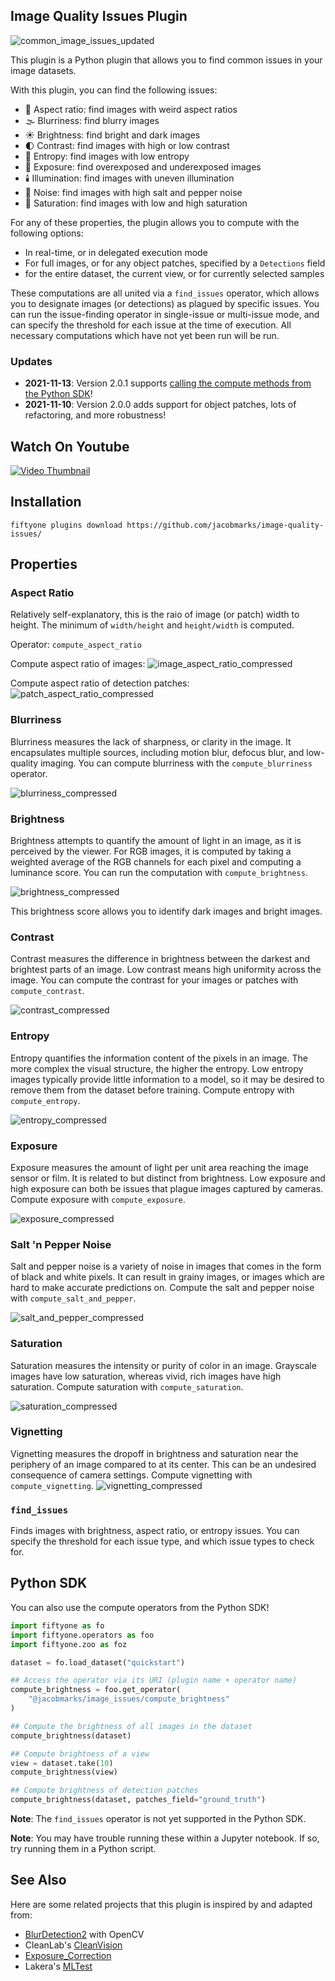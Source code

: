 ## Image Quality Issues Plugin

![common_image_issues_updated](https://github.com/jacobmarks/image-quality-issues/assets/12500356/4f3b89c9-58b6-4404-a9da-8cd6570a1793)

This plugin is a Python plugin that allows you to find common issues in your
image datasets.

With this plugin, you can find the following issues:

- 📏 Aspect ratio: find images with weird aspect ratios
- 🌫️ Blurriness: find blurry images
- ☀️ Brightness: find bright and dark images
- 🌓 Contrast: find images with high or low contrast
- 🔀 Entropy: find images with low entropy
- 📸 Exposure: find overexposed and underexposed images
- 🕯️ Illumination: find images with uneven illumination
- 🧂 Noise: find images with high salt and pepper noise
- 🌈 Saturation: find images with low and high saturation

For any of these properties, the plugin allows you to compute with the following options:
- In real-time, or in delegated execution mode
- For full images, or for any object patches, specified by a `Detections` field
- for the entire dataset, the current view, or for currently selected samples

These computations are all united via a `find_issues` operator, which allows you to designate images (or detections) as plagued by specific issues. You can run the issue-finding operator in single-issue or multi-issue mode, and can specify the threshold for each issue at the time of execution. All necessary computations which have not yet been run will be run.

### Updates

- **2021-11-13**: Version 2.0.1 supports [calling the compute methods from the Python SDK](#python-sdk)!
- **2021-11-10**: Version 2.0.0 adds support for object patches, lots of refactoring, and more robustness!

## Watch On Youtube

[![Video Thumbnail](https://img.youtube.com/vi/0Kkzx0nEXEo/0.jpg)](https://www.youtube.com/watch?v=0Kkzx0nEXEo&list=PLuREAXoPgT0RZrUaT0UpX_HzwKkoB-S9j&index=14)

## Installation

```shell
fiftyone plugins download https://github.com/jacobmarks/image-quality-issues/
```


## Properties

### Aspect Ratio
Relatively self-explanatory, this is the raio of image (or patch) width to height. The minimum of `width/height` and `height/width` is computed.

Operator: `compute_aspect_ratio`

Compute aspect ratio of images:
![image_aspect_ratio_compressed](https://github.com/jacobmarks/image-quality-issues/assets/12500356/fe052278-7a64-4b39-b22f-240f0f12ed2e)

Compute aspect ratio of detection patches:
![patch_aspect_ratio_compressed](https://github.com/jacobmarks/image-quality-issues/assets/12500356/549fd7d8-b338-44d8-a401-6a03fe1693db)

### Blurriness

Blurriness measures the lack of sharpness, or clarity in the image. It encapsulates multiple sources, including motion blur, defocus blur, and low-quality imaging. You can compute blurriness with the `compute_blurriness` operator.

![blurriness_compressed](https://github.com/jacobmarks/image-quality-issues/assets/12500356/c6cc790c-ddcc-43d8-9a42-8b118f470b14)


### Brightness

Brightness attempts to quantify the amount of light in an image, as it is perceived by the viewer. For RGB images, it is computed by taking a weighted average of the RGB channels for each pixel and computing a luminance score. You can run the computation with `compute_brightness`.

![brightness_compressed](https://github.com/jacobmarks/image-quality-issues/assets/12500356/824e1972-9878-4c0c-8ccc-5de03c0275fa)

This brightness score allows you to identify dark images and bright images.

### Contrast

Contrast measures the difference in brightness between the darkest and brightest parts of an image. Low contrast means high uniformity across the image. You can compute the contrast for your images or patches with `compute_contrast`.

![contrast_compressed](https://github.com/jacobmarks/image-quality-issues/assets/12500356/b2767143-e436-4dc2-8b30-665820a59fb3)

### Entropy

Entropy quantifies the information content of the pixels in an image. The more complex the visual structure, the higher the entropy. Low entropy images typically provide little information to a model, so it may be desired to remove them from the dataset before training. Compute entropy with `compute_entropy`.

![entropy_compressed](https://github.com/jacobmarks/image-quality-issues/assets/12500356/4a39fda5-f233-4b16-909a-cfece9edbbf6)

### Exposure

Exposure measures the amount of light per unit area reaching the image sensor or film. It is related to but distinct from brightness. Low exposure and high exposure can both be issues that plague images captured by cameras. Compute exposure with `compute_exposure`.

![exposure_compressed](https://github.com/jacobmarks/image-quality-issues/assets/12500356/df42beeb-e086-4ed3-9ab6-b5a2cbbcd092)

### Salt 'n Pepper Noise

Salt and pepper noise is a variety of noise in images that comes in the form of black and white pixels. It can result in grainy images, or images which are hard to make accurate predictions on. Compute the salt and pepper noise with `compute_salt_and_pepper`.

![salt_and_pepper_compressed](https://github.com/jacobmarks/image-quality-issues/assets/12500356/2a2926b3-d784-4ec3-a961-9ef9bb624379)

### Saturation

Saturation measures the intensity or purity of color in an image. Grayscale images have low saturation, whereas vivid, rich images have high saturation. Compute saturation with `compute_saturation`.

![saturation_compressed](https://github.com/jacobmarks/image-quality-issues/assets/12500356/90b42694-cdea-42f7-b7a0-9e6c464370ee)


### Vignetting

Vignetting measures the dropoff in brightness and saturation near the periphery of an image compared to at its center. This can be an undesired consequence of camera settings. Compute vignetting with `compute_vignetting`.
![vignetting_compressed](https://github.com/jacobmarks/image-quality-issues/assets/12500356/0a35c03a-db08-44c8-a51b-48a868c19d88)


### `find_issues`

Finds images with brightness, aspect ratio, or entropy issues. You can specify
the threshold for each issue type, and which issue types to check for.

## Python SDK

You can also use the compute operators from the Python SDK!

```python
import fiftyone as fo
import fiftyone.operators as foo
import fiftyone.zoo as foz

dataset = fo.load_dataset("quickstart")

## Access the operator via its URI (plugin name + operator name)
compute_brightness = foo.get_operator(
    "@jacobmarks/image_issues/compute_brightness"
)

## Compute the brightness of all images in the dataset
compute_brightness(dataset)

## Compute brightness of a view
view = dataset.take(10)
compute_brightness(view)

## Compute brightness of detection patches
compute_brightness(dataset, patches_field="ground_truth")
```

**Note**: The `find_issues` operator is not yet supported in the Python SDK.

**Note**: You may have trouble running these within a Jupyter notebook. If so, try running them in a Python script.

## See Also

Here are some related projects that this plugin is inspired by and adapted from:

- [BlurDetection2](https://github.com/WillBrennan/BlurDetection2) with OpenCV
- CleanLab's [CleanVision](https://github.com/cleanlab/cleanvision/tree/main)
- [Exposure_Correction](https://github.com/mahmoudnafifi/Exposure_Correction)
- Lakera's [MLTest](https://docs.lakera.ai/)
